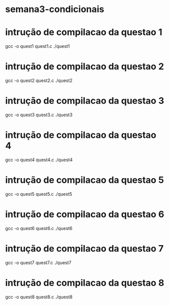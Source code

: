 # semana3-condicionais

# intrução de compilacao da questao 1
gcc -o quest1 quest1.c
./quest1

# intrução de compilacao da questao 2
gcc -o quest2 quest2.c
./quest2

# intrução de compilacao da questao 3
gcc -o quest3 quest3.c
./quest3

# intrução de compilacao da questao 4
gcc -o quest4 quest4.c
./quest4

# intrução de compilacao da questao 5
gcc -o quest5 quest5.c
./quest5

# intrução de compilacao da questao 6
gcc -o quest6 quest6.c
./quest6

# intrução de compilacao da questao 7
gcc -o quest7 quest7.c
./quest7

# intrução de compilacao da questao 8
gcc -o quest8 quest8.c
./quest8